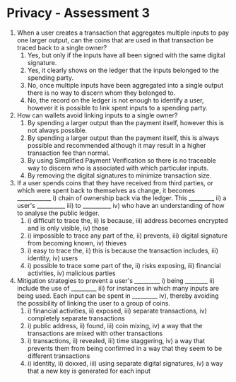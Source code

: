 # Privacy - Assessment 3



1. When a user creates a transaction that aggregates multiple inputs to pay one larger output, can the coins that are used in that transaction be traced back to a single owner?
   1. Yes, but only if the inputs have all been signed with the same digital signature.
   2. &#x20;Yes, it clearly shows on the ledger that the inputs belonged to the spending party.
   3. &#x20;No, once multiple inputs have been aggregated into a single output there is no way to discern whom they belonged to.
   4. &#x20;No, the record on the ledger is not enough to identify a user, however it is possible to link spent inputs to a spending party.
2. &#x20;How can wallets avoid linking inputs to a single owner?
   1. By spending a larger output than the payment itself, however this is not always possible.
   2. &#x20;By spending a larger output than the payment itself, this is always possible and recommended although it may result in a higher transaction fee than normal.
   3. &#x20;By using Simplified Payment Verification so there is no traceable way to discern who is associated with which particular inputs.
   4. &#x20;By removing the digital signatures to minimize transaction size.
3. &#x20;If a user spends coins that they have received from third parties, or which were spent back to themselves as change, it becomes \_\_\_\_\_\_\_\_\_\_\_\_ i) chain of ownership back via the ledger. This \_\_\_\_\_\_\_\_\_ ii) a user's \_\_\_\_\_\_\_\_\_\_ iii) to \_\_\_\_\_\_\_\_\_\_ iv) who have an understanding of how to analyse the public ledger.
   1. i) difficult to trace the, ii) is because, iii) address becomes encrypted and is only visible, iv) those
   2. &#x20;i) impossible to trace any part of the, ii) prevents, iii) digital signature from becoming known, iv) thieves
   3. &#x20;i) easy to trace the, ii) this is because the transaction includes, iii) identity, iv) users
   4. &#x20;i) possible to trace some part of the, ii) risks exposing, iii) financial activities, iv) malicious parties
4. &#x20;Mitigation strategies to prevent a user's \_\_\_\_\_\_\_\_\_ i) being \_\_\_\_\_\_\_\_ ii) include the use of \_\_\_\_\_\_\_\_\_ iii) for instances in which many inputs are being used. Each input can be spent in \_\_\_\_\_\_\_\_\_ iv), thereby avoiding the possibility of linking the user to a group of coins.
   1. i) financial activities, ii) exposed, iii) separate transactions, iv) completely separate transactions
   2. &#x20; i) public address, ii) found, iii) coin mixing, iv) a way that the transactions are mixed with other transactions
   3. &#x20;i) transactions, ii) revealed, iii) time staggering, iv) a way that prevents them from being confirmed in a way that they seem to be different transactions
   4. &#x20;i) identity, ii) doxxed, iii) using separate digital signatures, iv) a way that a new key is generated for each input
